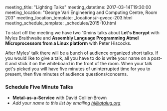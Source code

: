 meeting_title: "Lighting Talks"
meeting_datetime: 2017-03-14T19:30:00
meeting_location: "George Vari Engineering and Computing Centre, Room 203"
meeting_location_template: _locations/r-gvecc-203.html
meeting_schedule_template: _schedules/2015-10.html

To start off the meeting we have two 10mins talks about **Let's Encrypt** with Myles Braithwaite and **Assembly Language Programming Atmel
Microprocessors from a Linux platform** with Peter Hiscocks.

After Myles' talk there will be a bunch of audience organized short talks. If you would like to give a talk, all you have to do is write your name on a post-it and stick it on the whiteboard in the front of the room. When your talk get's picked you will have five minutes of uninterrupted time for you to present, then five minutes of audience questions/concerns.

### Schedule Five Minute Talks

*   **Metal-as-a-Service** with David Collier-Brown
*   _Add your name to this list by emailing [hi@gtalug.org](mailto:hi@gtalug.org)_
